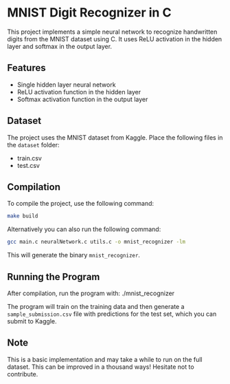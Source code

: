 # MNIST Digit Recognizer in C

This project implements a simple neural network to recognize handwritten digits from the MNIST dataset using C. It uses ReLU activation in the hidden layer and softmax in the output layer.

## Features

- Single hidden layer neural network
- ReLU activation function in the hidden layer
- Softmax activation function in the output layer

## Dataset

The project uses the MNIST dataset from Kaggle. Place the following files in the `dataset` folder:
- train.csv
- test.csv

## Compilation

To compile the project, use the following command:

```bash
make build
```

Alternatively you can also run the following command:

```bash
gcc main.c neuralNetwork.c utils.c -o mnist_recognizer -lm
```

This will generate the binary `mnist_recognizer`.

## Running the Program

After compilation, run the program with:
./mnist_recognizer

The program will train on the training data and then generate a `sample_submission.csv` file with predictions for the test set, which you can submit to Kaggle.

## Note

This is a basic implementation and may take a while to run on the full dataset. This can be improved in a thousand ways! Hesitate not to contribute.
